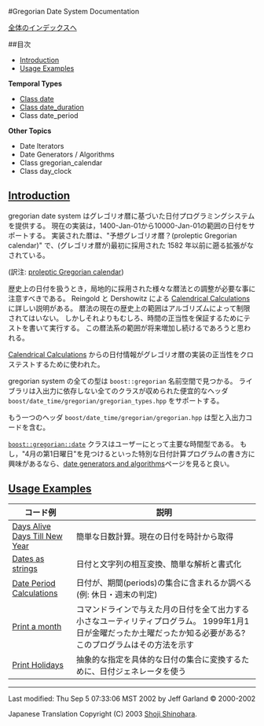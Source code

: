 #Gregorian Date System Documentation

[全体のインデックスへ](../date_time.md)


##目次

- [Introduction](#introduction)
- [Usage Examples](#usage-examples)

**Temporal Types**

- [Class date](./class_date.md)
- [Class date_duration](./class_date_duration.md)
- Class date_period

**Other Topics**

- Date Iterators
- Date Generators / Algorithms
- Class gregorian_calendar
- Class day_clock


## <a name="introduction" href="introduction">Introduction</a>
gregorian date system はグレゴリオ暦に基づいた日付プログラミングシステムを提供する。 現在の実装は，1400-Jan-01から10000-Jan-01の範囲の日付をサポートする。 実装された暦は、"予想グレゴリオ暦？(proleptic Gregorian calendar)" で、(グレゴリオ暦が)最初に採用された 1582 年以前に遡る拡張がなされている。

(訳注: [proleptic Gregorian calendar](http://www.wikipedia.org/wiki/Proleptic_Gregorian_Calendar))

歴史上の日付を扱うとき，局地的に採用された様々な暦法との調整が必要な事に注意すべきである。 Reingold と Dershowitz による [Calendrical Calculations](http://emr.cs.iit.edu/home/reingold/calendar-book/second-edition/) に詳しい説明がある。 暦法の現在の歴史上の範囲はアルゴリズムによって制限されてはいない。 しかしそれよりもむしろ、時間の正当性を保証するためにテストを書いて実行する。 この暦法系の範囲が将来増加し続けるであろうと思われる。

[Calendrical Calculations](http://emr.cs.iit.edu/home/reingold/calendar-book/second-edition/) からの日付情報がグレゴリオ暦の実装の正当性をクロステストするために使われた。

gregorian system の全ての型は `boost::gregorian` 名前空間で見つかる。 ライブラリは入出力に依存しない全てのクラスが収められた便宜的なヘッダ `boost/date_time/gregorian/gregorian_types.hpp` をサポートする。

もう一つのヘッダ `boost/date_time/gregorian/gregorian.hpp` は型と入出力コードを含む。

[`boost::gregorian::date`](./class_date.md) クラスはユーザーにとって主要な時間型である。 もし，"4月の第1日曜日"を見つけるといった特別な日付計算プログラムの書き方に興味があるなら、[date generators and algorithms](./date_algorithms.md)ページを見ると良い。


## <a name="usage-examples" href="usage-examples">Usage Examples</a>

| コード例 | 説明 |
|----------|------|
| [Days Alive](./days_alive.cpp.md)<br/> [Days Till New Year](./days_till_new_year.cpp.md) | 簡単な日数計算。現在の日付を時計から取得 |
| [Dates as strings](./dates_as_strings.cpp.md) | 日付と文字列の相互変換、簡単な解析と書式化 |
| [Date Period Calculations](./period_calc.cpp.md) | 日付が、期間(periods)の集合に含まれるか調べる (例: 休日・週末の判定) |
| [Print a month](./print_month.cpp.md) | コマンドラインで与えた月の日付を全て出力する小さなユーティリティプログラム。 1999年1月1日が金曜だったか土曜だったか知る必要がある? このプログラムはその方法を示す |
| [Print Holidays](./print_holidays.cpp.md) | 抽象的な指定を具体的な日付の集合に変換するために、日付ジェネレータを使う |


***
Last modified: Thu Sep 5 07:33:06 MST 2002 by Jeff Garland © 2000-2002 

Japanese Translation Copyright (C) 2003 [Shoji Shinohara](sshino@cppll.jp).

